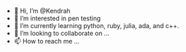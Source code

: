 - 👋 Hi, I’m @Kendrah
- 👀 I’m interested in pen testing 
- 🌱 I’m currently learning python, ruby, julia, ada, and c++.
- 💞️ I’m looking to collaborate on ...
- 📫 How to reach me ...

<!---
LoneStamp99/LoneStamp99 is a ✨ special ✨ repository because its `README.md` (this file) appears on your GitHub profile.
You can click the Preview link to take a look at your changes.
--->
